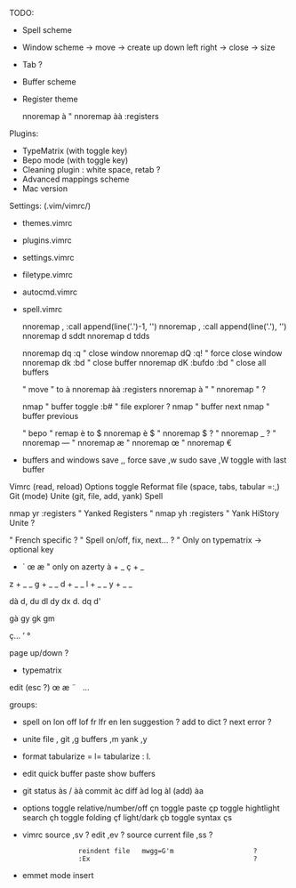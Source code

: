 TODO:

- Spell scheme
- Window scheme
    -> move
    -> create up down left right
    -> close
    -> size
- Tab ?
- Buffer scheme
- Register theme

    nnoremap à "
    nnoremap àà :registers<CR>


Plugins:

- TypeMatrix (with toggle key)
- Bepo mode (with toggle key)
- Cleaning plugin : white space, retab ?
- Advanced mappings scheme
- Mac version


Settings: (.vim/vimrc/)

- themes.vimrc
- plugins.vimrc
- settings.vimrc
- filetype.vimrc
- autocmd.vimrc
- spell.vimrc


    nnoremap ,<Backspace>  :call append(line('.')-1, '')<CR>
    nnoremap ,<Enter>      :call append(line('.'), '')<CR>
    nnoremap d<Backspace>  sddt
    nnoremap d<Enter>      tdds

    nnoremap dq :q<CR>          " close window
    nnoremap dQ :q!<CR>         " force close window
    nnoremap dk :bd<CR>         " close buffer
    nnoremap dK :bufdo :bd<CR>  " close all buffers


    " move " to à
    nnoremap àà :registers<CR>
    nnoremap à "
    " nnoremap " ?


    nmap <Tab>      " buffer toggle :b#
                    " file explorer ?
    nmap <C-Tab>    " buffer next
    nmap <S-Tab>    " buffer previous

    " bepo
    " remap è to $
    nnoremap è $
    " nnoremap $ ?
    " nnoremap _ ?
    " nnoremap —
    " nnoremap æ
    " nnoremap œ
    " nnoremap €


- buffers and windows
                    save                        ,,
                    force save                  ,w
                    sudo save                   ,W
                    toggle with last buffer


Vimrc (read, reload)
Options toggle
Reformat file   (space, tabs, tabular =:,)
Git (mode)
Unite (git, file, add, yank)
Spell

nmap yr :registers<CR> " Yanked Registers
" nmap yh :registers<CR> " Yank HiStory Unite ?

" French specific ?
" Spell on/off, fix, next… ?
" Only on typematrix -> optional key

- \`
œ
æ
" only on azerty
à + _
ç + _

z + _ _
g + _ _
d + _ _
l + _ _
y + _ _

dà
d,
du
dl
dy
dx
d.
dq
d'

gà
gy
gk
gm


ç…
’
°

page up/down ?

+ typematrix

edit (esc ?)
œ
æ
¨
 
…


groups:

- spell             on                          lon
                    off                         lof
                    fr                          lfr
                    en                          len
                    suggestion                  ?
                    add to dict                 ?
                    next error                  ?

- unite             file                        ,<space>
                    git                         ,g
                    buffers                     ,m
                    yank                        ,y

- format
                    tabularize =                l=
                    tabularize :                l.

- edit
                    quick buffer paste
                    show buffers


- git
                    status                      às / àà
                    commit                      àc
                    diff                        àd
                    log                         àl
                    (add)                       àa

- options
                    toggle relative/number/off  çn
                    toggle paste                çp
                    toggle hightlight search    çh
                    toggle folding              çf
                    light/dark                  çb
                    toggle syntax               çs

- vimrc
                    source                      ,sv             ?
                    edit                        ,ev             ?
                    source current file         ,ss             ?

                    reindent file   mwgg=G'm                    ?
                    :Ex                                         ?

- emmet mode insert
